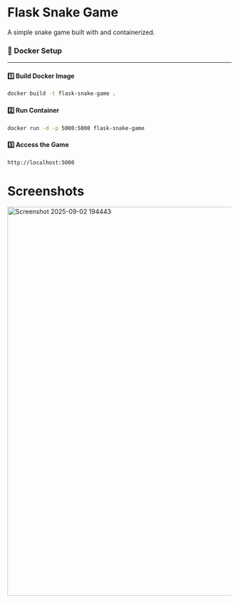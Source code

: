 # Flask Snake Game
A simple snake game built with and containerized.  

### 🐳 Docker Setup
---
#### 1️⃣ Build Docker Image 
```bash
docker build -t flask-snake-game .
```
#### 2️⃣ Run Container
```bash
docker run -d -p 5000:5000 flask-snake-game
```
#### 3️⃣ Access the Game
```bash
http://localhost:5000
```
# Screenshots
<img width="1157" height="872" alt="Screenshot 2025-09-02 194443" src="https://github.com/user-attachments/assets/0eb20dfe-e5a2-41e6-bc98-f93272f55362" />
